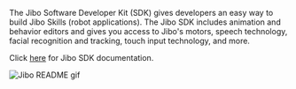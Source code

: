 The Jibo Software Developer Kit (SDK) gives developers an easy way to build Jibo Skills (robot applications). The Jibo SDK includes animation and behavior editors and gives you access to Jibo's motors, speech technology, facial recognition and tracking, touch input technology, and more.

Click [here](http://developer.jibo.com) for Jibo SDK documentation.

![Jibo README gif](http://jiborobot.github.io/jibo-sdk/README.gif)
